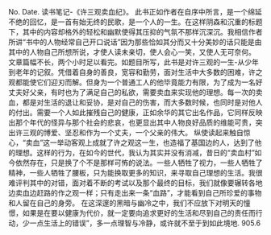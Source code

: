 No.
Date.
读书笔记-《许三观卖血纪》。
此书正如作者在自序中所言，是一个绵延不绝的回忆，是一首有始无终的民歌，是一个人的一生。在这样阴森和沉重的标题下，其中的内容却格外的轻松和幽默使得其压抑的气氛不那样沉深沉。我相信作者所讲“书中的人物经常自己开口说话”因为那些恰如其分而又十分美妙的话只能是由其中的人物自己所想所说，才使人读未亲切，使人会心一笑，又使人无可奈何。
文章篇幅不长，两个小时足以看完。如题目所写，此书是对许三观的一生-从少年到老年的记叙。凭借着自身的善良，宽容和勤劳，面对生活中大多数的困难，许之观都能使它们迎刃而解。但身为一个普通工人的他毕竟能力有限，为了成为一名好丈夫好父亲，有时也为了满足自己的私欲，需要卖血来实现他的理想。每一次的卖血，都是对生活的退让和妥协，是对自己的伤害，而大多数时候，也同时是对他人的付出。需要一个人如此摧残自己的健康，正如余华的其它出名作品，它同样反映出那个年代的怪异与那个社会的悲哀，也更显出其中人物良好品质的维能可贵，突出许三观的博爱、坚忍和作为一个丈夫，一个父亲的伟大。
纵使读起来触自惊心，“卖血”这一举动客观上成就了许之观这一生，也造福了基国边的人，达到了他的理想。这样的行为，在如今的世代，我认为其实并没有消减，昔日的“卖血村”如今依然存在，只是换了个不是那样可怖的说法。一些人牺牲了视力，一些人牺牲了精神，一些人牺牲了腰板，只为能换取更多的知识，来寻取自己理想的生活。我很难评判其中的对错，面对着不断的考试以及那个最终的目标，我们就像要辗转各地边卖血边赶路的作之观一样；只有走出来一条“血路”，才能看到自己所珍爱的事物和人留在自己的身旁。
在这深邃的黑暗与幽冷之中，我们不应放下对明天的憧憬，如果是在要以健康为代价，就一定要向追求更好的生活和尽到自己的责任而行动，少一点生活上的错误”，多一点理智与冷静，或许就不至于到如此境地.
905.6
